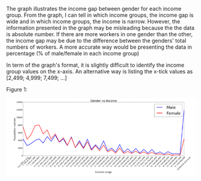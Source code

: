 The graph illustrates the income gap between gender for each income group. From the graph, I can tell in which income groups, the income gap is wide and in which income groups, the income is narrow. However, the information presented in the graph may be misleading because the the data is absolute number. If there are more workers in one gender than the other, the income gap may be due to the difference between the genders' total numbers of workers. A more accurate way would be presenting the data in percentage (% of male/female in each income group)

In term of the graph's format, it is slightly difficult to identify the income group values on the x-axis. An alternative way is listing the x-tick values as [2,499; 4,999; 7,499; ...] 

Figure 1:

![](yc2839_graph.png)
